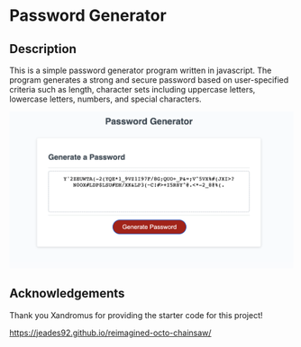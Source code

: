<h1>Password Generator</h1>

<h2>Description</h2>

<p>This is a simple password generator program written in javascript. The program generates a strong and secure password based on user-specified criteria such as length, character sets including uppercase letters, lowercase letters, numbers, and special characters.

![screenshot](./images/Screenshot%202023-03-10%20at%204.45.24%20PM.png)

<h2>Acknowledgements</h2>

<p>Thank you Xandromus for providing the starter code for this project!</p>

https://jeades92.github.io/reimagined-octo-chainsaw/
